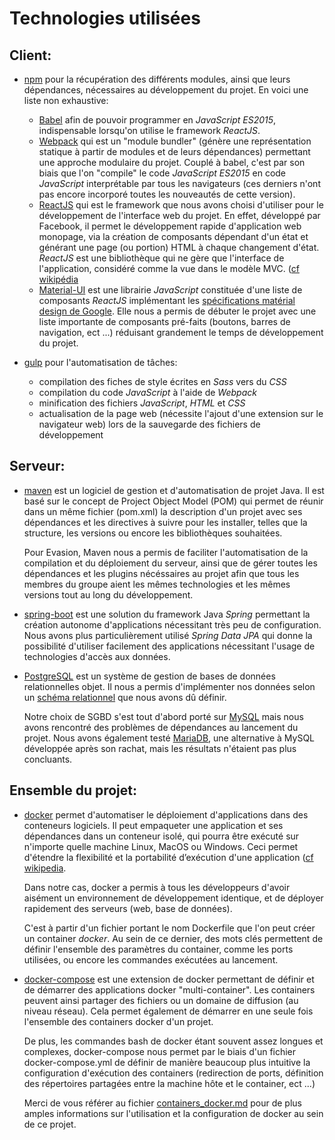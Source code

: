 # Technologies utilisées

## Client:

* [npm](https://www.npmjs.com) pour la récupération des différents modules, ainsi que leurs dépendances, nécessaires au développement du projet. En voici une liste non exhaustive:
  * [Babel](https://babeljs.io) afin de pouvoir programmer en _JavaScript ES2015_, indispensable lorsqu'on utilise le framework _ReactJS_.
  * [Webpack](https://webpack.github.io/docs/) qui est un "module bundler" (génère une représentation statique à partir de modules et de leurs dépendances) permettant une approche modulaire du projet. Couplé à babel, c'est par son biais que l'on "compile" le code _JavaScript ES2015_ en code _JavaScript_ interprétable par tous les navigateurs (ces derniers n'ont pas encore incorporé toutes les nouveautés de cette version).
  * [ReactJS](https://facebook.github.io/react/index.html) qui est le framework que nous avons choisi d'utiliser pour le développement de l'interface web du projet.
  En effet, développé par Facebook, il permet le développement rapide d'application web monopage, via la création de composants dépendant d'un état et générant une page (ou portion) HTML à chaque changement d'état.
  _ReactJS_ est une bibliothèque qui ne gère que l'interface de l'application, considéré comme la vue dans le modèle MVC. ([cf wikipédia](https://fr.wikipedia.org/wiki/React_(JavaScript))
  * [Material-UI](http://www.material-ui.com#/) est une librairie _JavaScript_ constituée d'une liste de composants _ReactJS_ implémentant les [spécifications matérial design de Google](https://material.io/guidelines/material-design/introduction.html). Elle nous a permis de débuter le projet avec une liste importante de composants pré-faits (boutons, barres de navigation, ect ...) réduisant grandement le temps de développement du projet.


* [gulp](http://gulpjs.com) pour l'automatisation de tâches:
  * compilation des fiches de style écrites en _Sass_ vers du _CSS_
  * compilation du code _JavaScript_ à l'aide de _Webpack_
  * minification des fichiers _JavaScript_, _HTML_ et _CSS_
  * actualisation de la page web (nécessite l'ajout d'une extension sur le navigateur web) lors de la sauvegarde des fichiers de développement


## Serveur:

  * [maven](https://maven.apache.org) est un logiciel de gestion et d'automatisation de projet Java. Il est basé sur le concept de Project Object Model (POM) qui permet de réunir dans un même fichier (pom.xml) la description d'un projet avec ses dépendances et les directives à suivre pour les installer, telles que la structure, les versions ou encore les bibliothèques souhaitées.

	Pour Evasion, Maven nous a permis de faciliter l'automatisation de la compilation et du déploiement du serveur, ainsi que de gérer toutes les dépendances et les plugins nécéssaires au projet afin que tous les membres du groupe aient les mêmes technologies et les mêmes versions tout au long du développement.

  * [spring-boot](http://projects.spring.io/spring-boot) est une solution du framework Java _Spring_ permettant la création autonome d'applications nécessitant très peu de configuration. Nous avons plus particulièrement utilisé _Spring Data JPA_ qui donne la possibilité d'utiliser facilement des applications nécessitant l'usage de technologies d'accès aux données. 


  * [PostgreSQL](https://www.postgresql.org/) est un système de gestion de bases de données relationnelles objet. Il nous a permis d'implémenter nos données selon un [schéma relationnel](https://github.com/ASIJmEnnuie/documentation-rapports/blob/master/conception_BD/modeleBD.md) que nous avons dû définir.
  	
	Notre choix de SGBD s'est tout d'abord porté sur [MySQL](https://www.mysql.fr/) mais nous avons rencontré des problèmes de dépendances au lancement du projet. Nous avons également testé [MariaDB](https://mariadb.com/), une alternative à MySQL développée après son rachat, mais les résultats n'étaient pas plus concluants. 


## Ensemble du projet:

* [docker](https://www.docker.com/what-docker) permet d'automatiser le déploiement d'applications dans des conteneurs logiciels. Il peut empaqueter une application et ses dépendances dans un conteneur isolé, qui pourra être exécuté sur n'importe quelle machine Linux, MacOS ou Windows. Ceci permet d'étendre la flexibilité et la portabilité d’exécution d'une application ([cf wikipedia](https://fr.wikipedia.org/wiki/Docker_(logiciel)).

  Dans notre cas, docker a permis à tous les développeurs d'avoir aisément un environnement de développement identique, et de déployer rapidement des serveurs (web, base de données).

  C'est à partir d'un fichier portant le nom Dockerfile que l'on peut créer un container _docker_. Au sein de ce dernier, des mots clés permettent de définir l'ensemble des paramètres du container, comme les ports utilisées, ou encore les commandes exécutées au lancement.


* [docker-compose](https://docs.docker.com/compose/) est une extension de docker permettant de définir et de démarrer des applications docker "multi-container". Les containers peuvent ainsi partager des fichiers ou un domaine de diffusion (au niveau réseau). Cela permet également de démarrer en une seule fois l'ensemble des containers docker d'un projet.

  De plus, les commandes bash de docker étant souvent assez longues et complexes, docker-compose nous permet par le biais d'un fichier docker-compose.yml de définir de manière beaucoup plus intuitive la configuration d'exécution des containers (redirection de ports, définition des répertoires partagées entre la machine hôte et le container, ect ...)

  Merci de vous référer au fichier [containers_docker.md](https://github.com/ASIJmEnnuie/documentation-rapports/blob/master/environnement_developpement/containers_docker.md) pour de plus amples informations sur l'utilisation et la configuration de docker au sein de ce projet.
